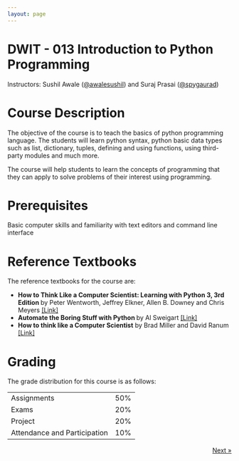 ```yaml
---
layout: page
---
```


# DWIT - 013 Introduction to Python Programming

Instructors: Sushil Awale (<a href="https://github.com/awalesushil">@awalesushil</a>) and Suraj Prasai (<a href="https://github.com/spygaurad">@spygaurad</a>)

# Course Description

The objective of the course is to teach the basics of python programming language. The students will learn python syntax, python basic data types such as list, dictionary, tuples, defining and using functions, using third-party modules and much more.

The course will help students to learn the concepts of programming that they can apply to solve problems of their interest using programming. 


# Prerequisites

<p>
Basic computer skills and familiarity with text editors and command line interface
</p>

# Reference Textbooks

The reference textbooks for the course are:
<ul>
    <li> <b>How to Think Like a Computer Scientist: Learning with Python 3, 3rd Edition </b>
        by Peter Wentworth, Jeffrey Elkner, Allen B. Downey and Chris Meyers 
        <a href="https://media.readthedocs.org/pdf/howtothink/latest/howtothink.pdf">
        [Link]
        </a>
    </li>
    <li> <b>Automate the Boring Stuff with Python </b>by Al Sweigart
        <a href="http://automatetheboringstuff.com/">
        [Link]
        </a>
    </li>
    <li>
        <b>How to think like a Computer Scientist</b> by Brad Miller and David Ranum
        <a href="http://interactivepython.org/runestone/static/thinkcspy/index.html">
        [Link]
        </a>
    </li>
</ul>

# Grading

<p>
    The grade distribution for this course is as follows:
</p>
<table>
    <tr>
        <td> Assignments </td>
        <td> 50% </td>
    </tr>
    <tr>
        <td> Exams </td>
        <td> 20% </td>
    </tr>
    <tr>
        <td> Project </td>
        <td> 20% </td>
    </tr>
    <tr>
        <td> Attendance and Participation </td>
        <td> 10% </td>
    </tr>
</table>

<a href="module/1/git" style="float:right;"> Next &raquo; </a>